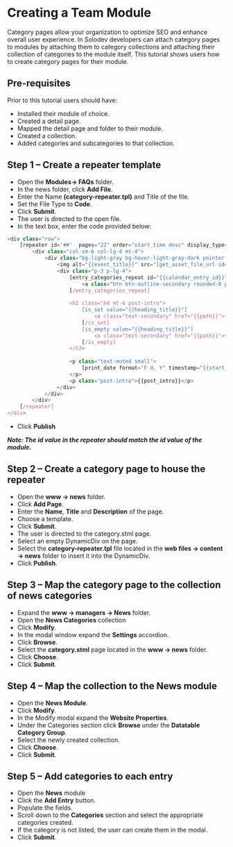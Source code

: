 # Creating a Team Module

Category pages allow your organization to optimize SEO and enhance overall user experience. In Solodev developers can attach category pages to modules by attaching them to category collections and attaching their collection of categories to the module itself. This tutorial shows users how to create category pages for their module. 

## Pre-requisites

Prior to this tutorial users should have: 

* Installed their module of choice. 
* Created a detail page.
* Mapped the detail page and folder to their module.
* Created a collection.
* Added categories and subcategories to that collection. 

## Step 1 – Create a repeater template

* Open the **Modules-> FAQs** folder. 
* In the news folder, click **Add File**. 
* Enter the Name **(category-repeater.tpl)** and Title of the file. 
* Set the File Type to **Code**. 
* Click **Submit**. 
* The user is directed to the open file. 
* In the text box, enter the code provided below:
```js
<div class="row">
	[repeater id='##'  pages="22" order="start_time desc" display_type="news"]
		<div class="col-sm-6 col-lg-4 mt-4">
			<div class="bg-light-gray bg-hover-light-gray-dark pointer box-sizing h-100" onclick="location.href='{{path}}'">
				<img alt="{{event_title}}" src="[get_asset_file_url id='{{news_image}}']" class="img-fluid">
				<div class="p-3 p-lg-4">					
					[entry_categories_repeat id="{{calendar_entry_id}}"]
						<a class="btn btn-outline-secondary rounded-0 p-1 px-3" href="/news/{{{name}}}">{{{title}}}</a>
					[/entry_categories_repeat]
					
					<h2 class="h4 mt-4 post-intro">
						[is_set value="{{heading_title}}"]
							<a class="text-secondary" href="{{path}}">{{heading_title}}</a>
						[/is_set]
						[is_empty value="{{heading_title}}"]
							<a class="text-secondary" href="{{path}}">{{event_title}}</a>
						[/is_empty]
					</h2>
					
					<p class="text-muted small">
						[print_date format="F d, Y" timestamp="{{start_time}}"]
					</p>
					<p class="post-intro">{{post_intro}}</p>					
				</div>
			</div>
		</div>
	[/repeater]
</div>
```
* Click **Publish** 

***Note: The id value in the repeater should match the id value of the module.***

## Step 2 – Create a category page to house the repeater

* Open the **www -> news** folder. 
* Click **Add Page**. 
* Enter the **Name**, **Title** and **Description** of the page. 
* Choose a template.
* Click **Submit**. 
* The user is directed to the category.stml page. 
* Select an empty DynamicDiv on the page.
* Select the **category-repeater.tpl** file located in the **web files -> content -> news** folder to insert it into the DynamicDiv.
* Click **Publish**.

## Step 3 – Map the category page to the collection of news categories

* Expand the **www -> managers -> News** folder. 
* Open the **News Categories** collection
* Click **Modify**. 
* In the modal window expand the **Settings** accordion.
* Click **Browse**.
* Select the **category.stml** page located in the **www -> news** folder.
* Click **Choose**. 
* Click **Submit**. 

## Step 4 – Map the collection to the News module 

* Open the **News Module**.
* Click **Modify**. 
* In the Modify modal expand the **Website Properties**.
* Under the Categories section click **Browse** under the **Datatable Category Group**. 
* Select the newly created collection. 
* Click **Choose**. 
* Click **Submit**. 

## Step 5 – Add categories to each entry

* Open the **News** module 
* Click the **Add Entry** button. 
* Populate the fields. 
* Scroll down to the **Categories** section and select the appropriate categories created. 
* If the category is not listed, the user can create them in the modal. 
* Click **Submit**. 
